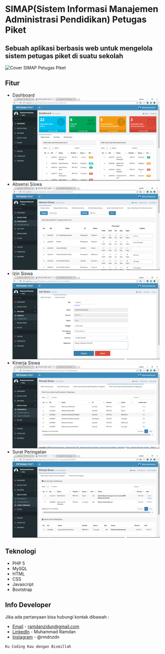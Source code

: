 # SIMAP(Sistem Informasi Manajemen Administrasi Pendidikan) Petugas Piket
Sebuah aplikasi berbasis web untuk mengelola sistem petugas piket di suatu sekolah
---
![](ss_program/dashboard/index.jpg "Cover SIMAP Petugas Piket")

## Fitur
* Dashboard
![Foto Dashboard](ss_program/dashboard/absen_dsb.png "Dashboard bagian Absen Siswa")
* Absensi Siswa
![Foto Absensi Siswa](ss_program/absensi/form/input_absen_2.png "Input Absen Siswa")
* Izin Siswa
![Foto Izin Siswa](ss_program/izin/form/input.png "Input Izin Siswa")
* Kinerja Siswa
![Foto Kinerja Siswa](ss_program/kinerja/form/penghargaan_daftar.png "Daftar Penghargaan Siswa")
* Surat Peringatan
![Foto Surat Peringatan](ss_program/sp/daftar.png "Daftar Siswa yang terkena Surat Peringatan")

## Teknologi
* PHP 5
* MySQL
* HTML
* CSS
* Javascript
* Bootstrap 

## Info Developer
Jika ada pertanyaan bisa hubungi kontak dibawah : 
* [Email](mailto:ramdanzidun@gmail.com) - ramdanzidun@gmail.com
* [LinkedIn](https://www.linkedin.com/in/rmdnzdn/) - Muhammad Ramdan
* [Instagram](https://www.instagram.com/rmdnzdn/) - @rmdnzdn


```
Ku Coding Kau dengan Bismillah
```

